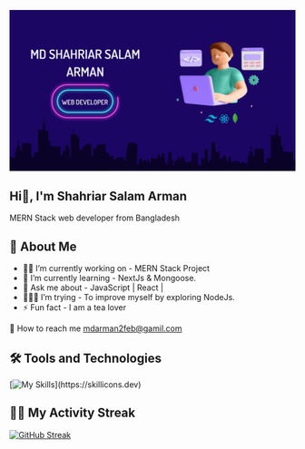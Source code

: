 [![An old rock in the desert](https://raw.githubusercontent.com/Md-Arman01/Md-Arman01/main/Banner/_Electric%20Neon%20Podcast%20Youtube%20Banner.png "Shiprock, New Mexico by Beau Rogers")](https://www.flickr.com/photos/beaurogers/31833779864/in/photolist-Qv3rFw-34mt9F-a9Cmfy-5Ha3Zi-9msKdv-o3hgjr-hWpUte-4WMsJ1-KUQ8N-deshUb-vssBD-6CQci6-8AFCiD-zsJWT-nNfsgB-dPDwZJ-bn9JGn-5HtSXY-6CUhAL-a4UTXB-ugPum-KUPSo-fBLNm-6CUmpy-4WMsc9-8a7D3T-83KJev-6CQ2bK-nNusHJ-a78rQH-nw3NvT-7aq2qf-8wwBso-3nNceh-ugSKP-4mh4kh-bbeeqH-a7biME-q3PtTf-brFpgb-cg38zw-bXMZc-nJPELD-f58Lmo-bXMYG-bz8AAi-bxNtNT-bXMYi-bXMY6-bXMYv)


## Hi👋, I'm Shahriar Salam Arman

MERN Stack web developer from Bangladesh
## 🙂 About Me

<ul>
  <li>👷🏼 I’m currently working on - MERN Stack Project</li>
  <li>📖 I’m currently learning - NextJs & Mongoose.</li>
  <li>🙏 Ask me about - JavaScript | React | </li>
  <li>🧑🏼‍🔧 I’m trying - To improve myself by exploring NodeJs.</li>
  <li>⚡ Fun fact - I am a tea lover</li>
</ul>

👋 How to reach me
<mdarman2feb@gamil.com>

## 🛠️ Tools and Technologies
[![My Skills](https://skillicons.dev/icons?i=html,css,tailwind,js,react,firebase,nodejs,express,mongodb,vercel,figma,vscode,linkedin,github,)](https://skillicons.dev)

## 👨‍💻 My Activity Streak
[![GitHub Streak](https://github-readme-streak-stats.herokuapp.com?user=Md-Arman01&theme=tokyonight&hide_border=true&card_width=496&ring=FB65DF&currStreakNum=2CF3F2&background=1B0664&sideNums=2CF3F2)](https://git.io/streak-stats)

